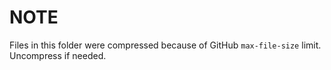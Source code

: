 # NOTE
Files in this folder were compressed because of GitHub `max-file-size` limit. Uncompress if needed.
